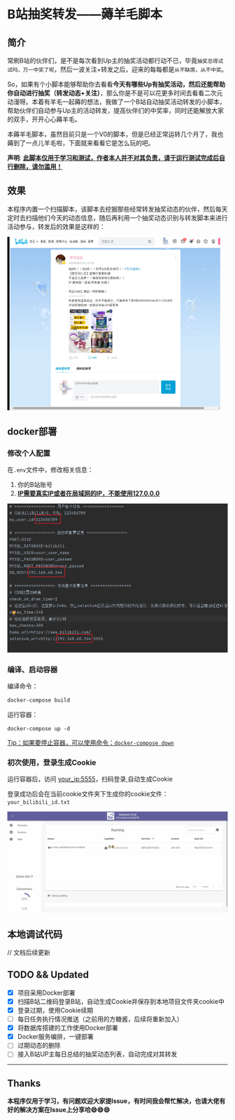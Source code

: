 # B站抽奖转发——薅羊毛脚本

## 简介

常刷B站的伙伴们，是不是每次看到Up主的抽奖活动都行动不已，毕竟`抽奖总得试试吗，万一中奖了呢`，然后一波关注+转发之后，迎来的每每都是`从不缺席，从不中奖`。

So，如果有个小脚本能够帮助你去看看**今天有哪些Up有抽奖活动，然后还能帮助你自动进行抽奖（转发动态+关注）**，那么你是不是可以花更多时间去看看二次元动漫呀。本着有羊毛一起薅的想法，我做了一个B站自动抽奖活动转发的小脚本，帮助伙伴们自动参与Up主的活动转发，提高伙伴们的中奖率，同时还能解放大家的双手，开开心心薅羊毛。

本薅羊毛脚本，虽然目前只是一个V0的脚本，但是已经正常运转几个月了，我也薅到了一点儿羊毛啦，下面就来看看它是怎么玩的吧。

**声明**: <u>**此脚本仅用于学习和测试，作者本人并不对其负责，请于运行测试完成后自行删除，请勿滥用！**</u>

## 效果

本程序内置一个扫描脚本，该脚本去挖掘那些经常转发抽奖动态的伙伴，然后每天定时去扫描他们今天的动态信息，随后再利用一个抽奖动态识别与转发脚本来进行活动参与，转发后的效果是这样的：

<img src="img/Readme.assets/image-20230518202338234.png" alt="image-20230518202338234" style="zoom:67%;" />

## docker部署

### 修改个人配置

在`.env`文件中，修改相关信息：

1. 你的B站账号 
2. **<u>IP需要真实IP或者在局域网的IP，不能使用127.0.0.0</u>**

<img src="img/Readme.assets/image-20230630224722830.png" alt="image-20230630224722830" style="zoom:67%;" />

### 编译、启动容器

编译命令：

```dockerfile
docker-compose build
```

运行容器：

```
docker-compose up -d
```

<u>Tip：如果要停止容器，可以使用命令：`docker-compose down`</u>

### 初次使用，登录生成Cookie

运行容器后，访问 [your_ip:5555]()，扫码登录,自动生成Cookie

登录成功后会在当前cookie文件夹下生成你的cookie文件：`your_bilibili_id.txt`

![funtion](img/Readme.assets/funtion-16874096887972.gif)

## 本地调试代码

// 文档后续更新

## TODO && Updated

- [x] 项目采用Docker部署
- [x] 扫描B站二维码登录B站，自动生成Cookie并保存到本地项目文件夹cookie中
- [x] 登录过期，使用Cookie续期
- [ ] 每日任务执行情况推送（之前用的方糖酱，后续将重新加入）
- [x] 将数据库搭建的工作使用Docker部署
- [x] Docker服务编排，一键部署
- [ ] 过期动态的删除
- [ ] 接入B站UP主每日总结的抽奖动态列表，自动完成对其转发

---

## Thanks

**本程序仅用于学习，有问题欢迎大家提Issue，有时间我会帮忙解决，也请大佬有好的解决方案在Issue上分享哈:smile::smile::smile:**
